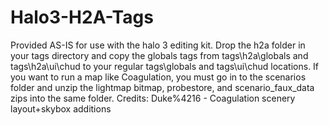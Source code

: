 # Halo3-H2A-Tags
Provided AS-IS for use with the halo 3 editing kit. Drop the h2a folder in your tags directory and copy the globals tags from tags\h2a\globals and tags\h2a\ui\chud to your regular tags\globals and tags\ui\chud locations.
If you want to run a map like Coagulation, you must go in to the scenarios folder and unzip the lightmap bitmap, probestore, and scenario_faux_data zips into the same folder.
Credits:
Duke%4216 - Coagulation scenery layout+skybox additions
